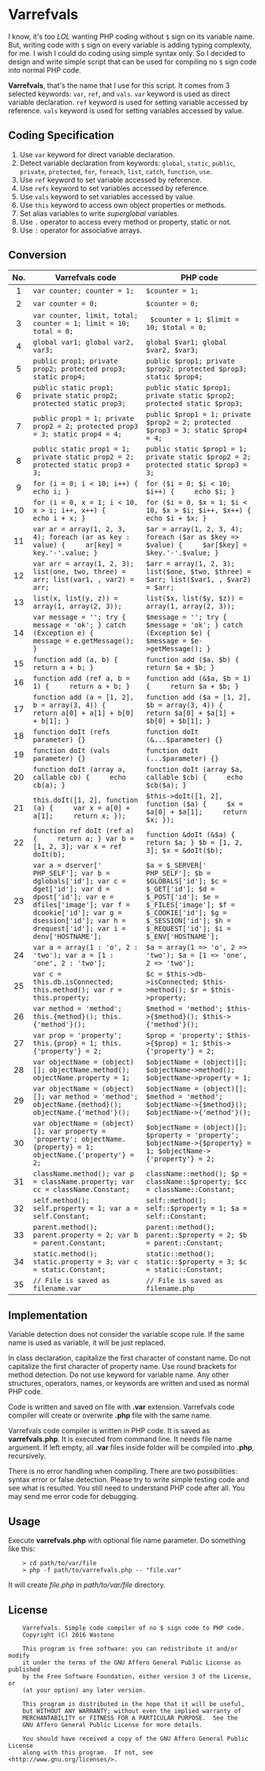 # Varrefvals

I know, it's too *LOL* wanting PHP coding without `$` sign on its variable name. But, writing code with `$` sign on every variable is adding typing complexity, for me. I wish I could do coding using simple syntax only. So I decided to design and write simple script that can be used for compiling no `$` sign code into normal PHP code.

**Varrefvals**, that's the name that I use for this script. It comes from 3 selected keywords: `var`, `ref`, and `vals`. `var` keyword is used as direct variable declaration. `ref` keyword is used for setting variable accessed by reference. `vals` keyword is used for setting variables accessed by value.

## Coding Specification

1. Use `var` keyword for direct variable declaration.
2. Detect variable declaration from keywords: `global`, `static`, `public`, `private`, `protected`, `for`, `foreach`, `list`, `catch`, `function`, `use`.
3. Use `ref` keyword to set variable accessed by reference.
4. Use `refs` keyword to set variables accessed by reference.
5. Use `vals` keyword to set variables accessed by value.
6. Use `this` keyword to access own object properties or methods.
7. Set alias variables to write *superglobal* variables.
8. Use `.` operator to access every method or property, static or not.
9. Use `:` operator for associative arrays.

## Conversion

| No. | Varrefvals code | PHP code |
|:---:|---|---|
| 1 | `var counter; counter = 1;` | `$counter = 1;` |
| 2 | `var counter = 0;` | `$counter = 0;` |
| 3 | `var counter, limit, total; counter = 1; limit = 10; total = 0;` | ` $counter = 1; $limit = 10; $total = 0;` |
| 4 | `global var1; global var2, var3;` | `global $var1; global $var2, $var3;` |
| 5 | `public prop1; private prop2; protected prop3; static prop4;` | `public $prop1; private $prop2; protected $prop3; static $prop4;` |
| 6 | `public static prop1; private static prop2; protected static prop3;` | `public static $prop1; private static $prop2; protected static $prop3;` |
| 7 | `public prop1 = 1; private prop2 = 2; protected prop3 = 3; static prop4 = 4;` | `public $prop1 = 1; private $prop2 = 2; protected $prop3 = 3; static $prop4 = 4;` |
| 8 | `public static prop1 = 1; private static prop2 = 2; protected static prop3 = 3;` | `public static $prop1 = 1; private static $prop2 = 2; protected static $prop3 = 3;` |
| 9 | `for (i = 0; i < 10; i++) {     echo i; }` | `for ($i = 0; $i < 10; $i++) {     echo $i; }` |
| 10 | `for (i = 0, x = 1; i < 10, x > i; i++, x++) {     echo i + x; }` | `for ($i = 0, $x = 1; $i < 10, $x > $i; $i++, $x++) {     echo $i + $x; }` |
| 11 | `var ar = array(1, 2, 3, 4); foreach (ar as key : value) {     ar[key] = key.'-'.value; }` | `$ar = array(1, 2, 3, 4); foreach ($ar as $key => $value) {     $ar[$key] = $key.'-'.$value; }` |
| 12 | `var arr = array(1, 2, 3); list(one, two, three) = arr; list(var1, , var2) = arr;` | `$arr = array(1, 2, 3); list($one, $two, $three) = $arr; list($var1, , $var2) = $arr;` |
| 13 | `list(x, list(y, z)) = array(1, array(2, 3));` | `list($x, list($y, $z)) = array(1, array(2, 3));` |
| 14 | `var message = ''; try {     message = 'ok'; } catch (Exception e) {     message = e.getMessage(); }` | `$message = ''; try {     $message = 'ok'; } catch (Exception $e) {     $message = $e->getMessage(); }` |
| 15 | `function add (a, b) {     return a + b; }` | `function add ($a, $b) {     return $a + $b; }` |
| 16 | `function add (ref a, b = 1) {     return a + b; }` | `function add (&$a, $b = 1) {     return $a + $b; }` |
| 17 | `function add (a = [1, 2], b = array(3, 4)) {     return a[0] + a[1] + b[0] + b[1]; }` | `function add ($a = [1, 2], $b = array(3, 4)) {     return $a[0] + $a[1] + $b[0] + $b[1]; }` |
| 18 | `function doIt (refs parameter) {}` | `function doIt (&...$parameter) {}` |
| 19 | `function doIt (vals parameter) {}` | `function doIt (...$parameter) {}` |
| 20 | `function doIt (array a, callable cb) {     echo cb(a); }` | `function doIt (array $a, callable $cb) {     echo $cb($a); }` |
| 21 | `this.doIt([1, 2], function (a) {     var x = a[0] + a[1];     return x; });` | `$this->doIt([1, 2], function ($a) {     $x = $a[0] + $a[1];     return $x; });` |
| 22 | `function ref doIt (ref a) {     return a; } var b = [1, 2, 3]; var x = ref doIt(b);` | `function &doIt (&$a) {     return $a; } $b = [1, 2, 3]; $x = &doIt($b);` |
| 23 | `var a = dserver[' PHP_SELF']; var b = dglobals['id']; var c = dget['id']; var d = dpost['id']; var e = dfiles['image']; var f = dcookie['id']; var g = dsession['id']; var h = drequest['id']; var i = denv['HOSTNAME'];` | `$a = $_SERVER[' PHP_SELF']; $b = $GLOBALS['id']; $c = $_GET['id']; $d = $_POST['id']; $e = $_FILES['image']; $f = $_COOKIE['id']; $g = $_SESSION['id']; $h = $_REQUEST['id']; $i = $_ENV['HOSTNAME'];` |
| 24 | `var a = array(1 : 'o', 2 : 'two'); var a = [1 : 'one', 2 : 'two'];` | `$a = array(1 => 'o', 2 => 'two'); $a = [1 => 'one', 2 => 'two'];` |
| 25 | `var c = this.db.isConnected; this.method(); var r = this.property;` | `$c = $this->db->isConnected; $this->method(); $r = $this->property;` |
| 26 | `var method = 'method'; this.{method}(); this.{'method'}();` | `$method = 'method'; $this->{$method}(); $this->{'method'}();` |
| 27 | `var prop = 'property'; this.{prop} = 1; this.{'property'} = 2;` | `$prop = 'property'; $this->{$prop} = 1; $this->{'property'} = 2;` |
| 28 | `var objectName = (object)[]; objectName.method(); objectName.property = 1;` | `$objectName = (object)[]; $objectName->method(); $objectName->property = 1;` |
| 29 | `var objectName = (object)[]; var method = 'method'; objectName.{method}(); objectName.{'method'}();` | `$objectName = (object)[]; $method = 'method'; $objectName->{$method}(); $objectName->{'method'}();` |
| 30 | `var objectName = (object)[]; var property = 'property'; objectName.{property} = 1; objectName.{'property'} = 2;` | `$objectName = (object)[]; $property = 'property'; $objectName->{$property} = 1; $objectName->{'property'} = 2;` |
| 31 | `className.method(); var p = className.property; var cc = className.Constant;` | `className::method(); $p = className::$property; $cc = className::Constant;` |
| 32 | `self.method(); self.property = 1; var a = self.Constant;` | `self::method(); self::$property = 1; $a = self::Constant;` |
| 33 | `parent.method(); parent.property = 2; var b = parent.Constant;` | `parent::method(); parent::$property = 2; $b = parent::Constant;` |
| 34 | `static.method(); static.property = 3; var c = static.Constant;` | `static::method(); static::$property = 3; $c = static::Constant;` |
| 35 | `// File is saved as filename.var` | `// File is saved as filename.php` |

## Implementation

Variable detection does not consider the variable scope rule. If the same name is used as variable, it will be just replaced.

In class declaration, capitalize the first character of constant name. Do not capitalize the first character of property name. Use round brackets for method detection. Do not use keyword for variable name. Any other structures, operators, names, or keywords are written and used as normal PHP code.

Code is written and saved on file with **.var** extension. Varrefvals code compiler will create or overwrite **.php** file with the same name.

Varrefvals code compiler is written in PHP code. It is saved as **varrefvals.php**. It is executed from command line. It needs file name argument. If left empty, all **.var** files inside folder will be compiled into **.php**, recursively.

There is no error handling when compiling. There are two possibilities: syntax error or false detection. Please try to write simple testing code and see what is resulted. You still need to understand PHP code after all. You may send me error code for debugging.

## Usage

Execute **varrefvals.php** with optional file name parameter. Do something like this:

```
	> cd path/to/var/file
	> php -f path/to/varrefvals.php -- "file.var"
```

It will create *file.php* in *path/to/var/file* directory.

## License

```
	Varrefvals. Simple code compiler of no $ sign code to PHP code.
    Copyright (C) 2016 Wastono

    This program is free software: you can redistribute it and/or modify
    it under the terms of the GNU Affero General Public License as published
    by the Free Software Foundation, either version 3 of the License, or
    (at your option) any later version.

    This program is distributed in the hope that it will be useful,
    but WITHOUT ANY WARRANTY; without even the implied warranty of
    MERCHANTABILITY or FITNESS FOR A PARTICULAR PURPOSE.  See the
    GNU Affero General Public License for more details.

    You should have received a copy of the GNU Affero General Public License
    along with this program.  If not, see <http://www.gnu.org/licenses/>.
```
